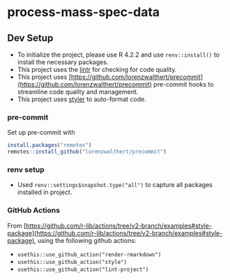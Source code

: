 # process-mass-spec-data

## Dev Setup

* To initialize the project, please use R 4.2.2 and use `renv::install()` to install the necessary packages.
* This project uses the [lintr](https://github.com/r-lib/lintr) for checking for code quality.
* This project uses [https://github.com/lorenzwalthert/precommit](https://github.com/lorenzwalthert/precommit) pre-commit hooks to streamline code quality and management.
* This project uses [styler](https://styler.r-lib.org/) to auto-format code.

### pre-commit

Set up pre-commit with

```R
install.packages("remotes")
remotes::install_github("lorenzwalthert/precommit")
```

### renv setup

* Used `renv::settings$snapshot.type("all")` to capture all packages installed in project.

### GitHub Actions

From [https://github.com/r-lib/actions/tree/v2-branch/examples#style-package](https://github.com/r-lib/actions/tree/v2-branch/examples#style-package), using the following github actions:

* `usethis::use_github_action("render-rmarkdown")`
* `usethis::use_github_action("style")`
* `usethis::use_github_action("lint-project")`
